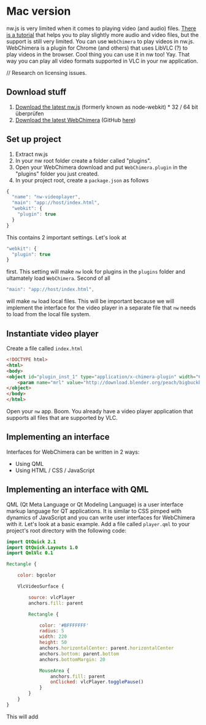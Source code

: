 # Mac version

nw.js is very limited when it comes to playing video (and audio) files. [There is a tutorial](https://github.com/nwjs/nw.js/wiki/Using-MP3-&-MP4-%28H.264%29-using-the--video--&--audio--tags.) that helps you to play slightly more audio and video files, but the support is still very limited. You can use `WebChimera` to play videos in nw.js. WebChimera is a plugin for Chrome (and others) that uses LibVLC (?) to play videos in the browser. Cool thing you can use it in nw too! Yay. That way you can play all video formats supported in VLC in your nw application.

// Research on licensing issues.

## Download stuff

1. [Download the latest nw.js](https://github.com/nwjs/nw.js/) (formerly known as node-webkit) * 32 / 64 bit überprüfen
2. [Download the latest WebChimera](http://www.webchimera.org/download) (GitHub [here](https://github.com/RSATom/WebChimera/))

## Set up project

1. Extract nw.js
2. In your nw root folder create a folder called "plugins".
3. Open your WebChimera download and put `WebChimera.plugin` in the "plugins" folder you just created.
4. In your project root, create a `package.json` as follows

```javascript
{
  "name": "nw-videoplayer",
  "main": "app://host/index.html",
  "webkit": {
    "plugin": true
  }
}
```

This contains 2 important settings. Let's look at

```javascript
"webkit": {
  "plugin": true
}
```

first. This setting will make `nw` look for plugins in the `plugins` folder and ultamately load `WebChimera`. Second of all

```javascript
"main": "app://host/index.html",
```

will make `nw` load local files. This will be important because we will implement the interface for the video player in a separate file that `nw` needs to load from the local file system.

## Instantiate video player

Create a file called `index.html`

```html
<!DOCTYPE html>
<html>
<body>
<object id="plugin_inst_1" type="application/x-chimera-plugin" width="600" height="338">
    <param name="mrl" value="http://download.blender.org/peach/bigbuckbunny_movies/big_buck_bunny_480p_stereo.avi" />
</object>
</body>
</html>
```

Open your `nw` app. Boom. You already have a video player application that supports all files that are supported by VLC.

## Implementing an interface

Interfaces for WebChimera can be written in 2 ways:

 * Using QML
 * Using HTML / CSS / JavaScript

## Implementing an interface with QML

QML (Qt Meta Language or Qt Modeling Language) is a user interface markup language for QT applications. It is similar to CSS pimped with dynamics of JavaScript and you can write user interfaces for WebChimera with it. Let's look at a basic example. Add a file called `player.qml` to your project's root directory with the following code:

```qml
import QtQuick 2.1
import QtQuick.Layouts 1.0
import QmlVlc 0.1

Rectangle {

    color: bgcolor

    VlcVideoSurface {

        source: vlcPlayer
        anchors.fill: parent

        Rectangle {

            color: '#BFFFFFFF'
            radius: 5
            width: 220
            height: 50
            anchors.horizontalCenter: parent.horizontalCenter
            anchors.bottom: parent.bottom
            anchors.bottomMargin: 20

            MouseArea {
                anchors.fill: parent
                onClicked: vlcPlayer.togglePause()
            }
        }
    }
}
```
This will add
